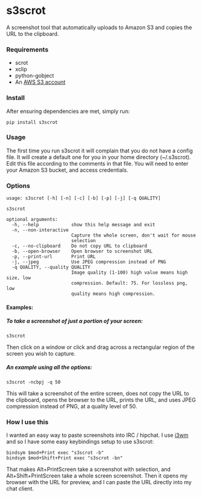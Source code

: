 # s3scrot


A screenshot tool that automatically uploads to Amazon S3 and copies
the URL to the clipboard.

### Requirements

 * scrot
 * xclip
 * python-gobject
 * An [AWS S3 account](http://aws.amazon.com/s3/)

### Install

After ensuring dependencies are met, simply run:

    pip install s3scrot

### Usage

The first time you run s3scrot it will complain that you do not have a
config file. It will create a default one for you in your home
directory (~/.s3scrot). Edit this file according to the comments in
that file. You will need to enter your Amazon S3 bucket, and access
credentials. 

### Options

    usage: s3scrot [-h] [-n] [-c] [-b] [-p] [-j] [-q QUALITY]
    
    s3scrot
    
    optional arguments:
      -h, --help            show this help message and exit
      -n, --non-interactive
                            Capture the whole screen, don't wait for mouse
                            selection
      -c, --no-clipboard    Do not copy URL to clipboard
      -b, --open-browser    Open browser to screenshot URL
      -p, --print-url       Print URL
      -j, --jpeg            Use JPEG compression instead of PNG
      -q QUALITY, --quality QUALITY
                            Image quality (1-100) high value means high size, low
                            compression. Default: 75. For lossless png, low
                            quality means high compression.
    
#### Examples:

##### To take a screenshot of just a portion of your screen:

    s3scrot

Then click on a window or click and drag across a rectangular region
of the screen you wish to capture.

##### An example using all the options:

    s3scrot -ncbpj -q 50

This will take a screenshot of the entire screen, does not copy the
URL to the clipboard, opens the browser to the URL, prints the URL,
and uses JPEG compression instead of PNG, at a quality level of 50.

### How I use this

I wanted an easy way to paste screenshots into IRC / hipchat. I use
[i3wm](http://i3wm.org/) and so I have some easy keybindings setup to
use s3scrot:

    bindsym $mod+Print exec "s3scrot -b"
    bindsym $mod+Shift+Print exec "s3scrot -bn"
 
That makes Alt+PrintScreen take a screenshot with selection, and
Alt+Shift+PrintScreen take a whole screen screenshot. Then it
opens my browser with the URL for preview, and I can paste the URL
directly into my chat client.

